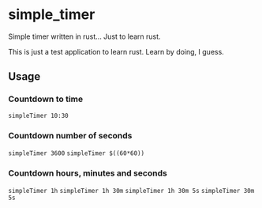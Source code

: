 # simple_timer
Simple timer written in rust... Just to learn rust.

This is just a test application to learn rust. Learn by doing, I guess.

## Usage
### Countdown to time
`simpleTimer 10:30`

### Countdown number of seconds
`simpleTimer 3600`
`simpleTimer $((60*60))`

### Countdown hours, minutes and seconds
`simpleTimer 1h`
`simpleTimer 1h 30m`
`simpleTimer 1h 30m 5s`
`simpleTimer 30m 5s`